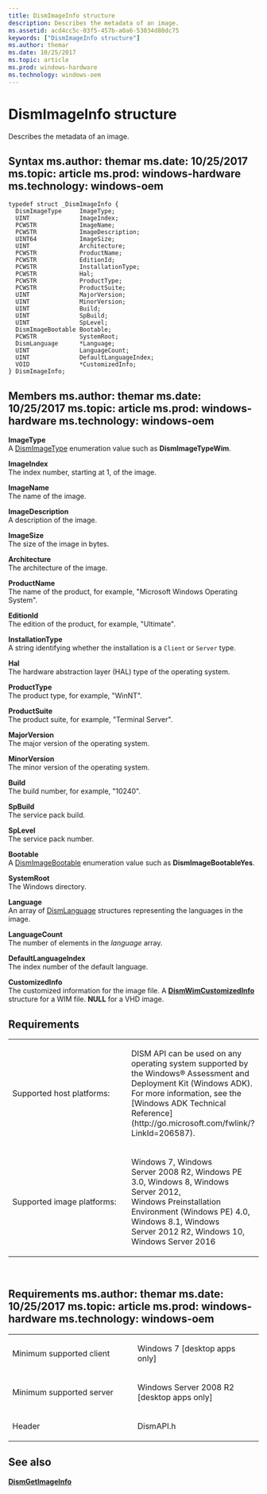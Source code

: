 ```yaml
---
title: DismImageInfo structure
description: Describes the metadata of an image.
ms.assetid: acd4cc5c-03f5-457b-a0a6-53034d80dc75
keywords: ["DismImageInfo structure"]
ms.author: themar
ms.date: 10/25/2017
ms.topic: article
ms.prod: windows-hardware
ms.technology: windows-oem
---
```


# DismImageInfo structure


Describes the metadata of an image.

Syntax
ms.author: themar
ms.date: 10/25/2017
ms.topic: article
ms.prod: windows-hardware
ms.technology: windows-oem
------

```ManagedCPlusPlus
typedef struct _DismImageInfo {
  DismImageType     ImageType;
  UINT              ImageIndex;
  PCWSTR            ImageName;
  PCWSTR            ImageDescription;
  UINT64            ImageSize;
  UINT              Architecture;
  PCWSTR            ProductName;
  PCWSTR            EditionId;
  PCWSTR            InstallationType;
  PCWSTR            Hal;
  PCWSTR            ProductType;
  PCWSTR            ProductSuite;
  UINT              MajorVersion;
  UINT              MinorVersion;
  UINT              Build;
  UINT              SpBuild;
  UINT              SpLevel;
  DismImageBootable Bootable;
  PCWSTR            SystemRoot;
  DismLanguage      *Language;
  UINT              LanguageCount;
  UINT              DefaultLanguageIndex;
  VOID              *CustomizedInfo;
} DismImageInfo;
```

Members
ms.author: themar
ms.date: 10/25/2017
ms.topic: article
ms.prod: windows-hardware
ms.technology: windows-oem
-------

**ImageType**  
A [DismImageType](dismimagetype-enumeration.md) enumeration value such as **DismImageTypeWim**.

**ImageIndex**  
The index number, starting at 1, of the image.

**ImageName**  
The name of the image.

**ImageDescription**  
A description of the image.

**ImageSize**  
The size of the image in bytes.

**Architecture**  
The architecture of the image.

**ProductName**  
The name of the product, for example, "Microsoft Windows Operating System".

**EditionId**  
The edition of the product, for example, "Ultimate".

**InstallationType**  
A string identifying whether the installation is a `Client` or `Server` type.

**Hal**  
The hardware abstraction layer (HAL) type of the operating system.

**ProductType**  
The product type, for example, "WinNT".

**ProductSuite**  
The product suite, for example, "Terminal Server".

**MajorVersion**  
The major version of the operating system.

**MinorVersion**  
The minor version of the operating system.

**Build**  
The build number, for example, "10240".

**SpBuild**  
The service pack build.

**SpLevel**  
The service pack number.

**Bootable**  
A [DismImageBootable](dismimagebootable-enumeration.md) enumeration value such as **DismImageBootableYes**.

**SystemRoot**  
The Windows directory.

**Language**  
An array of [DismLanguage](dismlanguage-structure.md) structures representing the languages in the image.

**LanguageCount**  
The number of elements in the *language* array.

**DefaultLanguageIndex**  
The index number of the default language.

**CustomizedInfo**  
The customized information for the image file. A [**DismWimCustomizedInfo**](dismwimcustomizedinfo_structure.md) structure for a WIM file. **NULL** for a VHD image.

## <span id="Requirements"></span><span id="requirements"></span><span id="REQUIREMENTS"></span>Requirements


<table>
<colgroup>
<col width="50%" />
<col width="50%" />
</colgroup>
<tbody>
<tr class="odd">
<td><p>Supported host platforms:</p></td>
<td><p>DISM API can be used on any operating system supported by the Windows® Assessment and Deployment Kit (Windows ADK). For more information, see the [Windows ADK Technical Reference](http://go.microsoft.com/fwlink/?LinkId=206587).</p></td>
</tr>
<tr class="even">
<td><p>Supported image platforms:</p></td>
<td><p>Windows 7, Windows Server 2008 R2, Windows PE 3.0, Windows 8, Windows Server 2012, Windows Preinstallation Environment (Windows PE) 4.0, Windows 8.1, Windows Server 2012 R2, Windows 10, Windows Server 2016</p></td>
</tr>
</tbody>
</table>

 

Requirements
ms.author: themar
ms.date: 10/25/2017
ms.topic: article
ms.prod: windows-hardware
ms.technology: windows-oem
------------

<table>
<colgroup>
<col width="50%" />
<col width="50%" />
</colgroup>
<tbody>
<tr class="odd">
<td><p>Minimum supported client</p></td>
<td><p>Windows 7 [desktop apps only]</p></td>
</tr>
<tr class="even">
<td><p>Minimum supported server</p></td>
<td><p>Windows Server 2008 R2 [desktop apps only]</p></td>
</tr>
<tr class="odd">
<td><p>Header</p></td>
<td>DismAPI.h</td>
</tr>
</tbody>
</table>

## <span id="see_also"></span>See also


[**DismGetImageInfo**](dismgetimageinfo-function.md)

 

 




